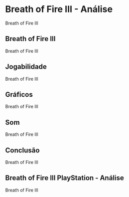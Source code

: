 ---
---

# Breath of Fire III - Análise

Breath of Fire III

## Breath of Fire III

Breath of Fire III

## Jogabilidade

Breath of Fire III

## Gráficos

Breath of Fire III

## Som

Breath of Fire III

## Conclusão

Breath of Fire III

## Breath of Fire III PlayStation - Análise

Breath of Fire III

